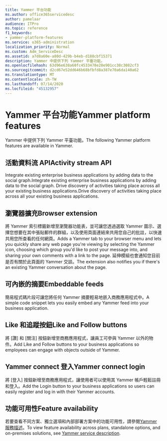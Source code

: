 ```yaml
---
title: Yammer 平台功能
ms.author: office365servicedesc
author: pamelaar
audience: ITPro
ms.topic: reference
f1_keywords:
- yammer-platform-features
ms.service: o365-administration
localization_priority: Normal
ms.custom: Adm_ServiceDesc
ms.assetid: a7d8a60e-a80d-429b-b4eb-d188cbf15371
description: Yammer 中提供下列 Yammer 平臺功能。
ms.openlocfilehash: 63d96e638a60fc4533478e28e901cc38c3082cf3
ms.sourcegitcommit: d2cd67e52dd646b68bfbfd8a387e70a6da140a62
ms.translationtype: MT
ms.contentlocale: zh-TW
ms.lasthandoff: 07/14/2020
ms.locfileid: "45132957"
---
```

# <a name="yammer-platform-features"></a><span data-ttu-id="31808-103">Yammer 平台功能</span><span class="sxs-lookup"><span data-stu-id="31808-103">Yammer platform features</span></span>

<span data-ttu-id="31808-104">Yammer 中提供下列 Yammer 平臺功能。</span><span class="sxs-lookup"><span data-stu-id="31808-104">The following Yammer platform features are available in Yammer.</span></span>
 
## <a name="activity-stream-api"></a><span data-ttu-id="31808-105">活動資料流 API</span><span class="sxs-lookup"><span data-stu-id="31808-105">Activity stream API</span></span>

<span data-ttu-id="31808-106">Integrate existing enterprise business applications by adding data to the social graph.</span><span class="sxs-lookup"><span data-stu-id="31808-106">Integrate existing enterprise business applications by adding data to the social graph.</span></span> <span data-ttu-id="31808-107">Drive discovery of activities taking place across all your existing business applications.</span><span class="sxs-lookup"><span data-stu-id="31808-107">Drive discovery of activities taking place across all your existing business applications.</span></span>
  
## <a name="browser-extension"></a><span data-ttu-id="31808-108">瀏覽器擴充</span><span class="sxs-lookup"><span data-stu-id="31808-108">Browser extension</span></span>

<span data-ttu-id="31808-109">將 Yammer 索引標籤新增至瀏覽器功能表，並可讓您透過選取 Yammer 圖示、選擇您想要在其中張貼郵件的群組，以及使用頁面連結來共用您自己的批註，以快速共用您所查看的任何網頁。</span><span class="sxs-lookup"><span data-stu-id="31808-109">Adds a Yammer tab to your browser menu and lets you quickly share any web page you're viewing by selecting the Yammer icon, choosing which group you'd like to post your message into, and sharing your own comments with a link to the page.</span></span> <span data-ttu-id="31808-110">延伸模組也會通知您目前是否有關於此頁面的 Yammer 交談。</span><span class="sxs-lookup"><span data-stu-id="31808-110">The extension also notifies you if there's an existing Yammer conversation about the page.</span></span> 

## <a name="embeddable-feeds"></a><span data-ttu-id="31808-111">可內嵌的摘要</span><span class="sxs-lookup"><span data-stu-id="31808-111">Embeddable feeds</span></span>

<span data-ttu-id="31808-112">簡易程式碼片段可讓您將任何 Yammer 摘要輕易地嵌入商務應用程式中。</span><span class="sxs-lookup"><span data-stu-id="31808-112">A simple code snippet lets you easily embed any Yammer feed into your business application.</span></span>
  
## <a name="like-and-follow-buttons"></a><span data-ttu-id="31808-113">Like 和追蹤按鈕</span><span class="sxs-lookup"><span data-stu-id="31808-113">Like and Follow buttons</span></span>

<span data-ttu-id="31808-114">將 [讚] 和 [關注] 按鈕新增至商務應用程式，讓員工可參與 Yammer 以外的物件。</span><span class="sxs-lookup"><span data-stu-id="31808-114">Add Like and Follow buttons to your business applications so employees can engage with objects outside of Yammer.</span></span>
  
## <a name="yammer-connect-login"></a><span data-ttu-id="31808-115">Yammer connect 登入</span><span class="sxs-lookup"><span data-stu-id="31808-115">Yammer connect login</span></span>

<span data-ttu-id="31808-116">將 [登入] 按鈕新增至商務應用程式，讓使用者可以使用其 Yammer 帳戶輕鬆註冊和登入。</span><span class="sxs-lookup"><span data-stu-id="31808-116">Add the Login button to your business applications so users can easily register and log in with their Yammer accounts.</span></span>

## <a name="feature-availability"></a><span data-ttu-id="31808-117">功能可用性</span><span class="sxs-lookup"><span data-stu-id="31808-117">Feature availability</span></span>

<span data-ttu-id="31808-118">若要查看不同方案、獨立選項和內部部署方案中的功能可用性，請參閱[Yammer 服務描述](yammer-service-description.md)。</span><span class="sxs-lookup"><span data-stu-id="31808-118">To view feature availability across plans, standalone options, and on-premises solutions, see [Yammer service description](yammer-service-description.md).</span></span>
  

